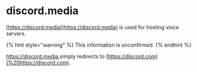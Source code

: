 # discord.media

[https://discord.media](https://discord.media) is used for hosting voice servers.

{% hint style="warning" %}
This information is unconfirmed.
{% endhint %}

[https://discord.media ](https://discord.media)simply redirects to [https://discord.com](%20https://discord.com).

